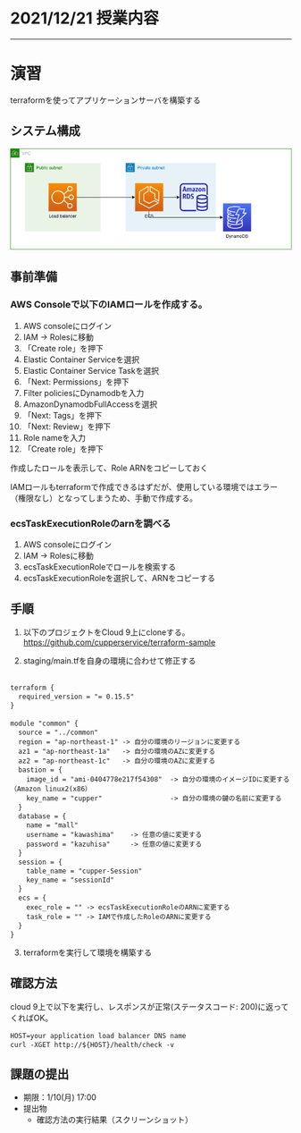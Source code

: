 # 2021/12/21 授業内容

---
# 演習
terraformを使ってアプリケーションサーバを構築する

## システム構成
![](rest-sample.drawio.png)

## 事前準備
### AWS Consoleで以下のIAMロールを作成する。

1. AWS consoleにログイン
2. IAM -> Rolesに移動
3. 「Create role」を押下
4. Elastic Container Serviceを選択
5. Elastic Container Service Taskを選択
6. 「Next: Permissions」を押下
7. Filter policiesにDynamodbを入力
8. AmazonDynamodbFullAccessを選択
9. 「Next: Tags」を押下
10. 「Next: Review」を押下
11. Role nameを入力
12. 「Create role」を押下

作成したロールを表示して、Role ARNをコピーしておく

IAMロールもterraformで作成できるはずだが、使用している環境ではエラー（権限なし）となってしまうため、手動で作成する。

### ecsTaskExecutionRoleのarnを調べる
1. AWS consoleにログイン
2. IAM -> Rolesに移動
3. ecsTaskExecutionRoleでロールを検索する
4. ecsTaskExecutionRoleを選択して、ARNをコピーする

## 手順

1. 以下のプロジェクトをCloud 9上にcloneする。
https://github.com/cupperservice/terraform-sample

2. staging/main.tfを自身の環境に合わせて修正する
```

terraform {
  required_version = "= 0.15.5"
}

module "common" {
  source = "../common"
  region = "ap-northeast-1" -> 自分の環境のリージョンに変更する
  az1 = "ap-northeast-1a"   -> 自分の環境のAZに変更する
  az2 = "ap-northeast-1c"   -> 自分の環境のAZに変更する
  bastion = {
    image_id = "ami-0404778e217f54308"  -> 自分の環境のイメージIDに変更する（Amazon linux2(x86）
    key_name = "cupper"                 -> 自分の環境の鍵の名前に変更する
  }
  database = {
    name = "mall"
    username = "kawashima"    -> 任意の値に変更する
    password = "kazuhisa"     -> 任意の値に変更する
  }
  session = {
    table_name = "cupper-Session"
    key_name = "sessionId"
  }
  ecs = {
    exec_role = "" -> ecsTaskExecutionRoleのARNに変更する
    task_role = "" -> IAMで作成したRoleのARNに変更する
  }
}
```

3. terraformを実行して環境を構築する

## 確認方法

cloud 9上で以下を実行し、レスポンスが正常(ステータスコード: 200)に返ってくればOK。

```
HOST=your application load balancer DNS name
curl -XGET http://${HOST}/health/check -v
```

## 課題の提出
* 期限：1/10(月) 17:00
* 提出物
  * 確認方法の実行結果（スクリーンショット）
